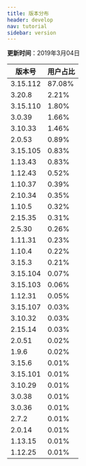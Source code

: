 ```yaml
---
title: 版本分布
header: develop
nav: tutorial
sidebar: version
---
```

**更新时间**：2019年3月04日

|版本号|用户占比|
|---|---|
|3.15.112|87.08%|
|3.20.8|2.21%|
|3.15.110|1.80%|
|3.0.39|1.66%|
|3.10.33|1.46%|
|2.0.53|0.89%|
|3.15.105|0.83%|
|1.13.43|0.83%|
|1.12.43|0.52%|
|1.10.37|0.39%|
|2.10.34|0.35%|
|1.10.5|0.32%|
|2.15.35|0.31%|
|2.5.30|0.26%|
|1.11.31|0.23%|
|1.10.4|0.22%|
|3.15.3|0.21%|
|3.15.104|0.07%|
|3.15.103|0.06%|
|1.12.31|0.05%|
|3.15.107|0.03%|
|3.10.32|0.03%|
|2.15.14|0.03%|
|2.0.51|0.02%|
|1.9.6|0.02%|
|3.15.6|0.01%|
|3.15.101|0.01%|
|3.10.29|0.01%|
|3.0.38|0.01%|
|3.0.36|0.01%|
|2.7.2|0.01%|
|2.0.14|0.01%|
|1.13.15|0.01%|
|1.12.25|0.01%|
